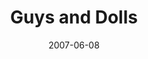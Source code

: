 ---
title: Guys and Dolls
date: 2007-06-08
closing_date: 2007-06-23
layout: productions
playbill:
Genres:
- Musical
Theatre: Theatre Jacksonville
venue: Harold K. Smith Playhouse
cast:
- Sarah Brown: Jennifer Thomas Medure
- Sky Masterson: Storm Browne
- Miss Adelaide: Laura Crolla
- Nathan Detroit: Daniel Owen Dungan
- Nicely-Nicely Johnson: David Jon Davis
- Benny Southstreet: Kevin Jaeger
- Harry the Horse: Ruthven 'Rev' Darragh
- Big Julie/Newsstand Man: Jeremie Cook
- Arvide Abernathy/Tourist: Karl Rogers
- General Matilda B. Cartwright/Fruit Vendor: Selna Mendez
- Agatha/Tourist: Sara Green
- Calvin/"Blind Beggar"/Gambler: Neal Thorburn
- Lt. Brannigan: Mark S. Wright
- Mimi: Moriah Diers
- Allison/Wealthy Woman/Cuban Dancer: Cecilia Miyares
- Ferguson/Wealthy Woman/Havana Reveler: Tess Granfield
- Vernon/Havana Reveler: Colleen Doherty
- Society Max/Pickpocket/Cuban Dancer: Nick Sacks
- Liver Lips Louie/Shoe Shine Boy/Waiter: Chris Valade
- Rusty Charlie/Havana Reveler: Tyler Ross
crew:
- Director: Caryl Butterley
- Musical Director: Dale Choate
- Choreographer: Holly Deckerhoff Manuel
- Technical Director: Jefferey L. Wagoner
- Scenic Design: Kelly J. Wagoner
- Lighting Design: Jefferey L. Wagoner
- Costume Design: Joy Smith
- Hair and Make-up Design: Tracy Olin
- Rehearsal Pianist: Stephen Fennell
- Stage Manager: Kristina Elliot
- Assistant Stage Manager: Sarah Giles
- Sound Design:
  - Jefferey L. Wagoner
  - Caryl Butterley
- Properties: Jennifer Elliot
- Assistant Technical Director: Daniel Owen Dungan
- Poster Design: Caryl Butterley
- Light Board Operation: Gloria Pepe
- Sound Board Operator: Kristina Elliot
- Dresser:
  - Devon Anthony
  - Kelsey Tippins
- Rail Crew:
  - Nadeem El-Kouri
  - Greg Odenwald
  - Sam Thomas
- Set Construction:
  - James Bennett
  - Kristina Elliot
  - Sam Fisher
  - Shannon Jones
  - Greg Odenwald
  - Gloria Pepe
  - Nick Sacks
  - Shirley Sacks
  - Mark Stater
  - Chris Valade
- Follow Spot Operator:
  - Michael Haduk
  - Janna Pettegrew
orchestra:
- Piano: Stephen Fennell
- Woodwinds: Mara Rys
- Brass: Edward Letendre
- Bass: Kevin Paysinger
- Percussion: Sione Tamaseu
---